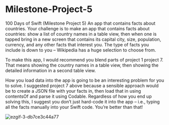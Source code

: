 # Milestone-Project-5
100 Days of Swift (Milestone Project 5) An app that contains facts about countries.
Your challenge is to make an app that contains facts about countries: show a list of country names in a table view, then when one is tapped bring in a new screen 
that contains its capital city, size, population, currency, and any other facts that interest you. The type of facts you include is down to you – Wikipedia has a 
huge selection to choose from.

To make this app, I would recommend you blend parts of project 1 project 7. That means showing the country names in a table view, then showing the detailed 
information in a second table view.

How you load data into the app is going to be an interesting problem for you to solve. I suggested project 7 above because a sensible approach would be to create 
a JSON file with your facts in, then load that in using contentsOf and parse it using Codable. Regardless of how you end up solving this, I suggest you don’t just 
hard-code it into the app – i.e., typing all the facts manually into your Swift code. You’re better than that!

![ezgif-3-db7ce3c44a77](https://user-images.githubusercontent.com/42749527/110804977-adcec000-824e-11eb-9c46-3c867f6324bd.gif)
